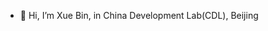 - 👋 Hi, I’m Xue Bin, in China Development Lab(CDL),  Beijing

<!---
congxueb/congxueb is a ✨ special ✨ repository because its `README.md` (this file) appears on your GitHub profile.
You can click the Preview link to take a look at your changes.
--->
